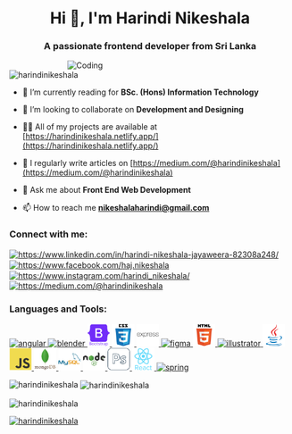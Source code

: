 
<h1 align="center">Hi 👋, I'm Harindi Nikeshala</h1>
<h3 align="center">A passionate frontend developer from Sri Lanka</h3>
<img align="right" alt="Coding" width="400" src="https://images.ctfassets.net/ooa29xqb8tix/J6KiaOqQyBtSa84hx6fuI/2cd1d475743a2a42c8643b2a69e88547/Advanced_React_Hooks_800x600_cover.png?w=400&q=50">

<p align="left"> <img src="https://komarev.com/ghpvc/?username=harindinikeshala&label=Profile%20views&color=0e75b6&style=flat" alt="harindinikeshala" /> </p>



- 🌱 I’m currently reading for **BSc. (Hons) Information Technology**

- 👯 I’m looking to collaborate on **Development and Designing**

- 👨‍💻 All of my projects are available at [https://harindinikeshala.netlify.app/](https://harindinikeshala.netlify.app/)

- 📝 I regularly write articles on [https://medium.com/@harindinikeshala](https://medium.com/@harindinikeshala)

- 💬 Ask me about **Front End Web Development**

- 📫 How to reach me **nikeshalaharindi@gmail.com**

<h3 align="left">Connect with me:</h3>
<p align="left">
<a href="https://linkedin.com/in/https://www.linkedin.com/in/harindi-nikeshala-jayaweera-82308a248/" target="blank"><img align="center" src="https://raw.githubusercontent.com/rahuldkjain/github-profile-readme-generator/master/src/images/icons/Social/linked-in-alt.svg" alt="https://www.linkedin.com/in/harindi-nikeshala-jayaweera-82308a248/" height="30" width="40" /></a>
<a href="https://fb.com/https://www.facebook.com/haj.nikeshala" target="blank"><img align="center" src="https://raw.githubusercontent.com/rahuldkjain/github-profile-readme-generator/master/src/images/icons/Social/facebook.svg" alt="https://www.facebook.com/haj.nikeshala" height="30" width="40" /></a>
<a href="https://instagram.com/https://www.instagram.com/harindi_nikeshala/" target="blank"><img align="center" src="https://raw.githubusercontent.com/rahuldkjain/github-profile-readme-generator/master/src/images/icons/Social/instagram.svg" alt="https://www.instagram.com/harindi_nikeshala/" height="30" width="40" /></a>
<a href="https://medium.com/https://medium.com/@harindinikeshala" target="blank"><img align="center" src="https://raw.githubusercontent.com/rahuldkjain/github-profile-readme-generator/master/src/images/icons/Social/medium.svg" alt="https://medium.com/@harindinikeshala" height="30" width="40" /></a>
</p>

<h3 align="left">Languages and Tools:</h3>
<p align="left"> <a href="https://angular.io" target="_blank" rel="noreferrer"> <img src="https://angular.io/assets/images/logos/angular/angular.svg" alt="angular" width="40" height="40"/> </a> <a href="https://www.blender.org/" target="_blank" rel="noreferrer"> <img src="https://download.blender.org/branding/community/blender_community_badge_white.svg" alt="blender" width="40" height="40"/> </a> <a href="https://getbootstrap.com" target="_blank" rel="noreferrer"> <img src="https://raw.githubusercontent.com/devicons/devicon/master/icons/bootstrap/bootstrap-plain-wordmark.svg" alt="bootstrap" width="40" height="40"/> </a> <a href="https://www.w3schools.com/css/" target="_blank" rel="noreferrer"> <img src="https://raw.githubusercontent.com/devicons/devicon/master/icons/css3/css3-original-wordmark.svg" alt="css3" width="40" height="40"/> </a> <a href="https://expressjs.com" target="_blank" rel="noreferrer"> <img src="https://raw.githubusercontent.com/devicons/devicon/master/icons/express/express-original-wordmark.svg" alt="express" width="40" height="40"/> </a> <a href="https://www.figma.com/" target="_blank" rel="noreferrer"> <img src="https://www.vectorlogo.zone/logos/figma/figma-icon.svg" alt="figma" width="40" height="40"/> </a> <a href="https://www.w3.org/html/" target="_blank" rel="noreferrer"> <img src="https://raw.githubusercontent.com/devicons/devicon/master/icons/html5/html5-original-wordmark.svg" alt="html5" width="40" height="40"/> </a> <a href="https://www.adobe.com/in/products/illustrator.html" target="_blank" rel="noreferrer"> <img src="https://www.vectorlogo.zone/logos/adobe_illustrator/adobe_illustrator-icon.svg" alt="illustrator" width="40" height="40"/> </a> <a href="https://www.java.com" target="_blank" rel="noreferrer"> <img src="https://raw.githubusercontent.com/devicons/devicon/master/icons/java/java-original.svg" alt="java" width="40" height="40"/> </a> <a href="https://developer.mozilla.org/en-US/docs/Web/JavaScript" target="_blank" rel="noreferrer"> <img src="https://raw.githubusercontent.com/devicons/devicon/master/icons/javascript/javascript-original.svg" alt="javascript" width="40" height="40"/> </a> <a href="https://www.mongodb.com/" target="_blank" rel="noreferrer"> <img src="https://raw.githubusercontent.com/devicons/devicon/master/icons/mongodb/mongodb-original-wordmark.svg" alt="mongodb" width="40" height="40"/> </a> <a href="https://www.mysql.com/" target="_blank" rel="noreferrer"> <img src="https://raw.githubusercontent.com/devicons/devicon/master/icons/mysql/mysql-original-wordmark.svg" alt="mysql" width="40" height="40"/> </a> <a href="https://nodejs.org" target="_blank" rel="noreferrer"> <img src="https://raw.githubusercontent.com/devicons/devicon/master/icons/nodejs/nodejs-original-wordmark.svg" alt="nodejs" width="40" height="40"/> </a> <a href="https://www.photoshop.com/en" target="_blank" rel="noreferrer"> <img src="https://raw.githubusercontent.com/devicons/devicon/master/icons/photoshop/photoshop-line.svg" alt="photoshop" width="40" height="40"/> </a> <a href="https://reactjs.org/" target="_blank" rel="noreferrer"> <img src="https://raw.githubusercontent.com/devicons/devicon/master/icons/react/react-original-wordmark.svg" alt="react" width="40" height="40"/> </a> <a href="https://spring.io/" target="_blank" rel="noreferrer"> <img src="https://www.vectorlogo.zone/logos/springio/springio-icon.svg" alt="spring" width="40" height="40"/> </a> </p>

<p><img align="left" src="https://github-readme-stats.vercel.app/api/top-langs?username=harindinikeshala&show_icons=true&locale=en&layout=compact" alt="harindinikeshala" /></p>

<p>&nbsp;<img align="center" src="https://github-readme-stats.vercel.app/api?username=harindinikeshala&show_icons=true&locale=en" alt="harindinikeshala" /></p>

<p><img align="center" src="https://github-readme-streak-stats.herokuapp.com/?user=harindinikeshala&" alt="harindinikeshala" /></p>

<p align="left"> <a href="https://github.com/ryo-ma/github-profile-trophy"><img src="https://github-profile-trophy.vercel.app/?username=harindinikeshala" alt="harindinikeshala" /></a> </p>
